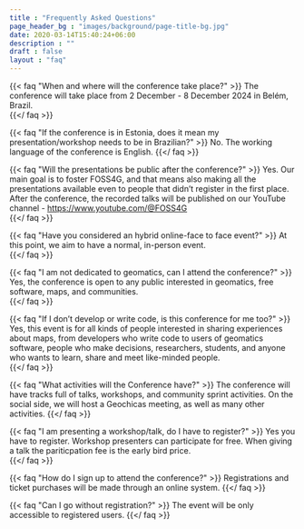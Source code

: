 ```yaml
---
title : "Frequently Asked Questions"
page_header_bg : "images/background/page-title-bg.jpg"
date: 2020-03-14T15:40:24+06:00
description : ""
draft : false
layout : "faq"
---
```



{{< faq "When and where will the conference take place?" >}}
The conference will take place from 2 December - 8 December 2024 in Belém, Brazil.  
{{</ faq >}}

{{< faq "If the conference is in Estonia, does it mean my presentation/workshop needs to be in Brazilian?" >}}
No. The working language of the conference is English.
{{</ faq >}}

{{< faq "Will the presentations be public after the conference?" >}}
Yes. Our main goal is to foster FOSS4G, and that means also making all the presentations available even to people that didn’t register in the first place. After the conference, the recorded talks will be published on our YouTube channel - https://www.youtube.com/@FOSS4G  
{{</ faq >}}

{{< faq "Have you considered an hybrid online-face to face event?" >}}
At this point, we aim to have a normal, in-person event.  
{{</ faq >}}

{{< faq "I am not dedicated to geomatics, can I attend the conference?" >}}
Yes, the conference is open to any public interested in geomatics, free software, maps, and communities.  
{{</ faq >}}

{{< faq "If I don’t develop or write code, is this conference for me too?" >}}
Yes, this event is for all kinds of people interested in sharing experiences about maps, from developers who write code to users of geomatics software, people who make decisions, researchers, students, and anyone who wants to learn, share and meet like-minded people.  
{{</ faq >}}

{{< faq "What activities will the Conference have?" >}}
The conference will have tracks full of talks, workshops, and community sprint activities. On the social side, we will host a Geochicas meeting, as well as many other activities.
{{</ faq >}}

{{< faq "I am presenting a workshop/talk, do I have to register?" >}}
Yes you have to register. Workshop presenters can participate for free. When giving a talk the pariticpation fee is the early bird price.  
{{</ faq >}}

{{< faq "How do I sign up to attend the conference?" >}}
Registrations and ticket purchases will be made through an online system.
{{</ faq >}}

{{< faq "Can I go without registration?" >}}
The event will be only accessible to registered users.
{{</ faq >}}
